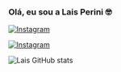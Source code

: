 ### Olá, eu sou a Lais Perini 🤓


[![Instagram](https://img.shields.io/badge/Instagram-E4405F?style=for-the-badge&logo=instagram&logoColor=white)](https://instagram.com/laisperinii)

[![Instagram](https://img.shields.io/badge/LinkedIn-0077B5?style=for-the-badge&logo=linkedin&logoColor=white)](https://instagram.com/laisperinii)

![Lais GitHub stats](https://github-readme-stats.vercel.app/api?username=LaisPerini&show_icons=true&theme=transparent)


